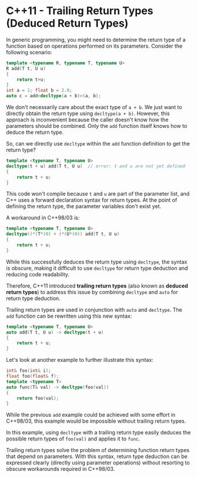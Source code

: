 # C++11 - Trailing Return Types (Deduced Return Types)

In generic programming, you might need to determine the return type of a function based on operations performed on its parameters. Consider the following scenario:

```c++
template <typename R, typename T, typename U>
R add(T t, U u)
{
    return t+u;
}
int a = 1; float b = 2.0;
auto c = add<decltype(a + b)>(a, b);
```

We don't necessarily care about the exact type of `a + b`. We just want to directly obtain the return type using `decltype(a + b)`. However, this approach is inconvenient because the caller doesn't know how the parameters should be combined. Only the `add` function itself knows how to deduce the return type.

So, can we directly use `decltype` within the `add` function definition to get the return type?

```c++
template <typename T, typename U>
decltype(t + u) add(T t, U u)  // error: t and u are not yet defined
{
    return t + u;
}
```

This code won't compile because `t` and `u` are part of the parameter list, and C++ uses a forward declaration syntax for return types. At the point of defining the return type, the parameter variables don't exist yet.

A workaround in C++98/03 is:

```c++
template <typename T, typename U>
decltype((*(T*)0) + (*(U*)0)) add(T t, U u)
{
    return t + u;
}
```

While this successfully deduces the return type using `decltype`, the syntax is obscure, making it difficult to use `decltype` for return type deduction and reducing code readability.

Therefore, C++11 introduced **trailing return types** (also known as **deduced return types**) to address this issue by combining `decltype` and `auto` for return type deduction.

Trailing return types are used in conjunction with `auto` and `decltype`. The `add` function can be rewritten using this new syntax:

```c++
template <typename T, typename U>
auto add(T t, U u) -> decltype(t + u)
{
    return t + u;
}
```

Let's look at another example to further illustrate this syntax:

```c++
int& foo(int& i);
float foo(float& f);
template <typename T>
auto func(T& val) -> decltype(foo(val))
{
    return foo(val);
}
```

While the previous `add` example could be achieved with some effort in C++98/03, this example would be impossible without trailing return types.

In this example, using `decltype` with a trailing return type easily deduces the possible return types of `foo(val)` and applies it to `func`.

Trailing return types solve the problem of determining function return types that depend on parameters. With this syntax, return type deduction can be expressed clearly (directly using parameter operations) without resorting to obscure workarounds required in C++98/03.
